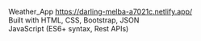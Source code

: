 Weather_App
https://darling-melba-a7021c.netlify.app/
<br>
Built with HTML, CSS, Bootstrap, JSON
<br>
JavaScript (ES6+ syntax, Rest APIs)
